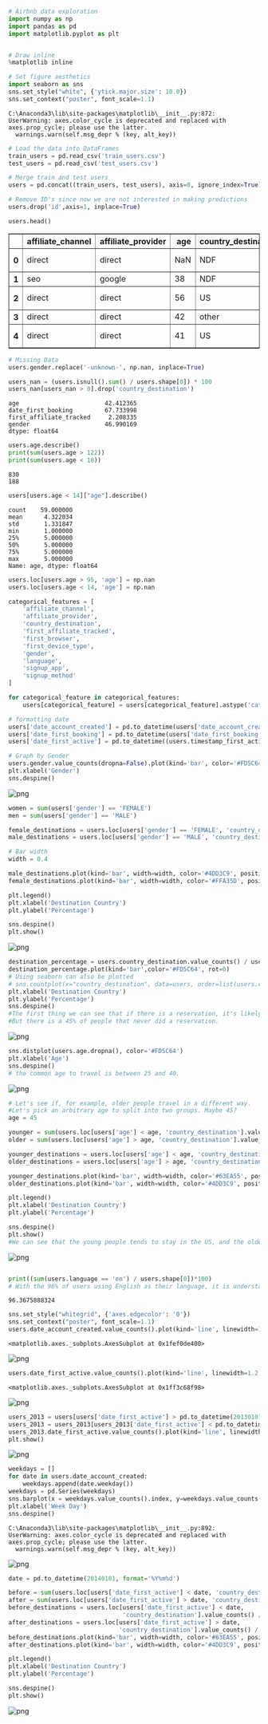 

```python
# Airbnb data exploration
import numpy as np
import pandas as pd
import matplotlib.pyplot as plt


# Draw inline
%matplotlib inline
```


```python
# Set figure aesthetics
import seaborn as sns
sns.set_style("white", {'ytick.major.size': 10.0})
sns.set_context("poster", font_scale=1.1)
```

    C:\Anaconda3\lib\site-packages\matplotlib\__init__.py:872: UserWarning: axes.color_cycle is deprecated and replaced with axes.prop_cycle; please use the latter.
      warnings.warn(self.msg_depr % (key, alt_key))
    


```python
# Load the data into DataFrames
train_users = pd.read_csv('train_users.csv')
test_users = pd.read_csv('test_users.csv')
```


```python
# Merge train and test users
users = pd.concat((train_users, test_users), axis=0, ignore_index=True)

# Remove ID's since now we are not interested in making predictions
users.drop('id',axis=1, inplace=True)

users.head()
```




<div>
<table border="1" class="dataframe">
  <thead>
    <tr style="text-align: right;">
      <th></th>
      <th>affiliate_channel</th>
      <th>affiliate_provider</th>
      <th>age</th>
      <th>country_destination</th>
      <th>date_account_created</th>
      <th>date_first_booking</th>
      <th>first_affiliate_tracked</th>
      <th>first_browser</th>
      <th>first_device_type</th>
      <th>gender</th>
      <th>language</th>
      <th>signup_app</th>
      <th>signup_flow</th>
      <th>signup_method</th>
      <th>timestamp_first_active</th>
    </tr>
  </thead>
  <tbody>
    <tr>
      <th>0</th>
      <td>direct</td>
      <td>direct</td>
      <td>NaN</td>
      <td>NDF</td>
      <td>2010-06-28</td>
      <td>NaN</td>
      <td>untracked</td>
      <td>Chrome</td>
      <td>Mac Desktop</td>
      <td>-unknown-</td>
      <td>en</td>
      <td>Web</td>
      <td>0</td>
      <td>facebook</td>
      <td>20090319043255</td>
    </tr>
    <tr>
      <th>1</th>
      <td>seo</td>
      <td>google</td>
      <td>38</td>
      <td>NDF</td>
      <td>2011-05-25</td>
      <td>NaN</td>
      <td>untracked</td>
      <td>Chrome</td>
      <td>Mac Desktop</td>
      <td>MALE</td>
      <td>en</td>
      <td>Web</td>
      <td>0</td>
      <td>facebook</td>
      <td>20090523174809</td>
    </tr>
    <tr>
      <th>2</th>
      <td>direct</td>
      <td>direct</td>
      <td>56</td>
      <td>US</td>
      <td>2010-09-28</td>
      <td>2010-08-02</td>
      <td>untracked</td>
      <td>IE</td>
      <td>Windows Desktop</td>
      <td>FEMALE</td>
      <td>en</td>
      <td>Web</td>
      <td>3</td>
      <td>basic</td>
      <td>20090609231247</td>
    </tr>
    <tr>
      <th>3</th>
      <td>direct</td>
      <td>direct</td>
      <td>42</td>
      <td>other</td>
      <td>2011-12-05</td>
      <td>2012-09-08</td>
      <td>untracked</td>
      <td>Firefox</td>
      <td>Mac Desktop</td>
      <td>FEMALE</td>
      <td>en</td>
      <td>Web</td>
      <td>0</td>
      <td>facebook</td>
      <td>20091031060129</td>
    </tr>
    <tr>
      <th>4</th>
      <td>direct</td>
      <td>direct</td>
      <td>41</td>
      <td>US</td>
      <td>2010-09-14</td>
      <td>2010-02-18</td>
      <td>untracked</td>
      <td>Chrome</td>
      <td>Mac Desktop</td>
      <td>-unknown-</td>
      <td>en</td>
      <td>Web</td>
      <td>0</td>
      <td>basic</td>
      <td>20091208061105</td>
    </tr>
  </tbody>
</table>
</div>




```python
# Missing Data
users.gender.replace('-unknown-', np.nan, inplace=True)

```


```python
users_nan = (users.isnull().sum() / users.shape[0]) * 100
users_nan[users_nan > 0].drop('country_destination')
```




    age                        42.412365
    date_first_booking         67.733998
    first_affiliate_tracked     2.208335
    gender                     46.990169
    dtype: float64




```python
users.age.describe()
print(sum(users.age > 122))
print(sum(users.age < 18))
```

    830
    188
    


```python
users[users.age < 14]["age"].describe()
```




    count    59.000000
    mean      4.322034
    std       1.331847
    min       1.000000
    25%       5.000000
    50%       5.000000
    75%       5.000000
    max       5.000000
    Name: age, dtype: float64




```python
users.loc[users.age > 95, 'age'] = np.nan
users.loc[users.age < 14, 'age'] = np.nan
```


```python
categorical_features = [
    'affiliate_channel',
    'affiliate_provider',
    'country_destination',
    'first_affiliate_tracked',
    'first_browser',
    'first_device_type',
    'gender',
    'language',
    'signup_app',
    'signup_method'
]

for categorical_feature in categorical_features:
    users[categorical_feature] = users[categorical_feature].astype('category')
```


```python
# formatting date
users['date_account_created'] = pd.to_datetime(users['date_account_created'])
users['date_first_booking'] = pd.to_datetime(users['date_first_booking'])
users['date_first_active'] = pd.to_datetime((users.timestamp_first_active // 1000000), format='%Y%m%d')
```


```python
# Graph by Gender
users.gender.value_counts(dropna=False).plot(kind='bar', color='#FD5C64', rot=0)
plt.xlabel('Gender')
sns.despine()
```


![png](/image/output_11_0.png)



```python
women = sum(users['gender'] == 'FEMALE')
men = sum(users['gender'] == 'MALE')

female_destinations = users.loc[users['gender'] == 'FEMALE', 'country_destination'].value_counts() / women * 100
male_destinations = users.loc[users['gender'] == 'MALE', 'country_destination'].value_counts() / men * 100

# Bar width
width = 0.4

male_destinations.plot(kind='bar', width=width, color='#4DD3C9', position=0, label='Male', rot=0)
female_destinations.plot(kind='bar', width=width, color='#FFA35D', position=1, label='Female', rot=0)

plt.legend()
plt.xlabel('Destination Country')
plt.ylabel('Percentage')

sns.despine()
plt.show()
```


![png](output_12_0.png)



```python
destination_percentage = users.country_destination.value_counts() / users.shape[0] * 100
destination_percentage.plot(kind='bar',color='#FD5C64', rot=0)
# Using seaborn can also be plotted
# sns.countplot(x="country_destination", data=users, order=list(users.country_destination.value_counts().keys()))
plt.xlabel('Destination Country')
plt.ylabel('Percentage')
sns.despine()
#The first thing we can see that if there is a reservation, it's likely to be inside the US. 
#But there is a 45% of people that never did a reservation.
```


![png](output_13_0.png)



```python
sns.distplot(users.age.dropna(), color='#FD5C64')
plt.xlabel('Age')
sns.despine()
# the common age to travel is between 25 and 40.
```


![png](output_14_0.png)



```python
# Let's see if, for example, older people travel in a different way. 
#Let's pick an arbitrary age to split into two groups. Maybe 45?
age = 45

younger = sum(users.loc[users['age'] < age, 'country_destination'].value_counts())
older = sum(users.loc[users['age'] > age, 'country_destination'].value_counts())

younger_destinations = users.loc[users['age'] < age, 'country_destination'].value_counts() / younger * 100
older_destinations = users.loc[users['age'] > age, 'country_destination'].value_counts() / older * 100

younger_destinations.plot(kind='bar', width=width, color='#63EA55', position=0, label='Youngers', rot=0)
older_destinations.plot(kind='bar', width=width, color='#4DD3C9', position=1, label='Olders', rot=0)

plt.legend()
plt.xlabel('Destination Country')
plt.ylabel('Percentage')

sns.despine()
plt.show()
#We can see that the young people tends to stay in the US, and the older people choose to travel outside the country
```


![png](output_15_0.png)



```python

print((sum(users.language == 'en') / users.shape[0])*100)
# With the 96% of users using English as their language, it is understandable that a lot of people stay in the US.
```

    96.3675888324
    


```python
sns.set_style("whitegrid", {'axes.edgecolor': '0'})
sns.set_context("poster", font_scale=1.1)
users.date_account_created.value_counts().plot(kind='line', linewidth=1.2, color='#FD5C64')

```




    <matplotlib.axes._subplots.AxesSubplot at 0x1fef0de400>




![png](output_17_1.png)



```python
users.date_first_active.value_counts().plot(kind='line', linewidth=1.2, color='#FD5C64')
```




    <matplotlib.axes._subplots.AxesSubplot at 0x1ff3c68f98>




![png](output_18_1.png)



```python
users_2013 = users[users['date_first_active'] > pd.to_datetime(20130101, format='%Y%m%d')]
users_2013 = users_2013[users_2013['date_first_active'] < pd.to_datetime(20140101, format='%Y%m%d')]
users_2013.date_first_active.value_counts().plot(kind='line', linewidth=2, color='#FD5C64')
plt.show()

```


![png](output_19_0.png)



```python
weekdays = []
for date in users.date_account_created:
    weekdays.append(date.weekday())
weekdays = pd.Series(weekdays)
sns.barplot(x = weekdays.value_counts().index, y=weekdays.value_counts().values, order=range(0,7))
plt.xlabel('Week Day')
sns.despine()
```

    C:\Anaconda3\lib\site-packages\matplotlib\__init__.py:892: UserWarning: axes.color_cycle is deprecated and replaced with axes.prop_cycle; please use the latter.
      warnings.warn(self.msg_depr % (key, alt_key))
    


![png](output_20_1.png)



```python
date = pd.to_datetime(20140101, format='%Y%m%d')

before = sum(users.loc[users['date_first_active'] < date, 'country_destination'].value_counts())
after = sum(users.loc[users['date_first_active'] > date, 'country_destination'].value_counts())
before_destinations = users.loc[users['date_first_active'] < date, 
                                'country_destination'].value_counts() / before * 100
after_destinations = users.loc[users['date_first_active'] > date, 
                               'country_destination'].value_counts() / after * 100
before_destinations.plot(kind='bar', width=width, color='#63EA55', position=0, label='Before 2014', rot=0)
after_destinations.plot(kind='bar', width=width, color='#4DD3C9', position=1, label='After 2014', rot=0)

plt.legend()
plt.xlabel('Destination Country')
plt.ylabel('Percentage')

sns.despine()
plt.show()
```


![png](output_21_0.png)

